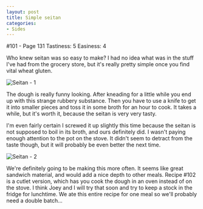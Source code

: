 ```yaml
---
layout: post
title: Simple seitan
categories:
- Sides
---
```


#101 - Page 131
Tastiness: 5
Easiness: 4

Who knew seitan was so easy to make? I had no idea what was in the stuff I've had from the grocery store, but it's really pretty simple once you find vital wheat gluten.

![Seitan - 1](https://lh3.googleusercontent.com/-DvbZ4m3S8H8/TqMcSKpPDjI/AAAAAAAAj4E/G8xGBhE1HZs/s640/IMG_0636.jpg)

The dough is really funny looking. After kneading for a little while you end up with this strange rubbery substance. Then you have to use a knife to get it into smaller pieces and toss it in some broth for an hour to cook. It takes a while, but it's worth it, because the seitan is very very tasty.

I'm even fairly certain I screwed it up slightly this time because the seitan is not supposed to boil in its broth, and ours definitely did. I wasn't paying enough attention to the pot on the stove. It didn't seem to detract from the taste though, but it will probably be even better the next time.

![Seitan - 2](https://lh6.googleusercontent.com/-kAlNWmiznDQ/TqMcqpWgyiI/AAAAAAAAj4k/41ZQulTQN_Q/s640/IMG_0673.jpg)

We're definitely going to be making this more often. It seems like great sandwich material, and would add a nice depth to other meals. Recipe #102 is a cutlet version, which has you cook the dough in an oven instead of on the stove. I think Joey and I will try that soon and try to keep a stock in the fridge for lunchtime. We ate this entire recipe for one meal so we'll probably need a double batch...
